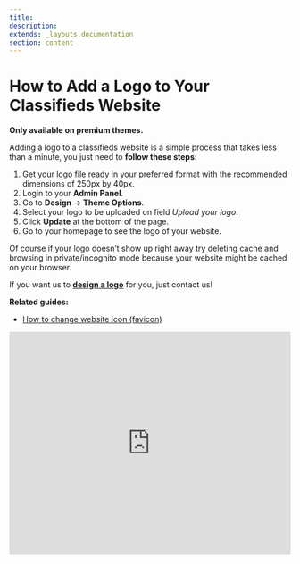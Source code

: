 ```yaml
---
title:
description:
extends: _layouts.documentation
section: content
---
```


# How to Add a Logo to Your Classifieds Website


  
**Only available on premium themes.** 

Adding a logo to a classifieds website is a simple process that takes less than a minute, you just need to  **follow these steps**:

1.  Get your logo file ready in your preferred format with the recommended dimensions of 250px by 40px.
2.  Login to your **Admin Panel**.
3.  Go to  **Design**  ->  **Theme Options**.
4.  Select your logo to be uploaded on field  _Upload your logo_.
5.  Click  **Update**  at the bottom of the page.
6.  Go to your homepage to see the logo of your website.

  Of course if your logo doesn’t show up right away try deleting cache and browsing in private/incognito mode because your website might be cached on your browser.

If you want us to  **[design a logo](http://selfhosted.yclas.com/services/logo-for-your-site.html)**  for you, just contact us!

  
**Related guides:**

-   [How to change website icon (favicon)](appearance-change-website-icon)


<iframe width="100%" height="400px" src="https://www.youtube.com/embed/itR5ON0xyiY" title="Yclas video" frameborder="0" allow="accelerometer; autoplay; clipboard-write; encrypted-media; gyroscope; picture-in-picture" allowfullscreen></iframe>
 
